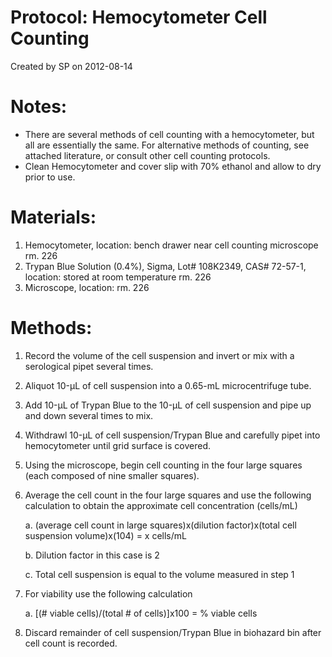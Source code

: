 Protocol: Hemocytometer Cell Counting 
=======================================
Created by SP on 2012-08-14

# Notes:
-	There are several methods of cell counting with a hemocytometer, but all are essentially the same. For alternative methods of counting, see attached literature, or consult other cell counting protocols. 
-	Clean Hemocytometer and cover slip with 70% ethanol and allow to dry prior to use.
	
# Materials:
1.	Hemocytometer, location: bench drawer near cell counting microscope rm. 226
2.	Trypan Blue Solution (0.4%), Sigma, Lot# 108K2349, CAS# 72-57-1, location: stored at room temperature rm. 226
3.	Microscope, location: rm. 226

# Methods:
1.	Record the volume of the cell suspension and invert or mix with a serological pipet several times. 
2.	Aliquot 10-µL of cell suspension into a 0.65-mL microcentrifuge tube.
3.	Add 10-µL of Trypan Blue to the 10-µL of cell suspension and pipe up and down several times to mix.
4.	Withdrawl 10-µL of cell suspension/Trypan Blue and carefully pipet into hemocytometer until grid surface is covered.
5.	Using the microscope, begin cell counting in the four large squares (each composed of nine smaller squares).
6.	Average the cell count in the four large squares and use the following calculation to obtain the approximate cell concentration (cells/mL)

    a.	(average cell count in large squares)x(dilution factor)x(total cell suspension volume)x(104) = x cells/mL
    
    b.	Dilution factor in this case is 2
    
    c.	Total cell suspension is equal to the volume measured in step 1
    
7.	For viability use the following calculation

    a.	[(# viable cells)/(total # of cells)]x100 = % viable cells
    
8.	Discard remainder of cell suspension/Trypan Blue in biohazard bin after cell count is recorded.
